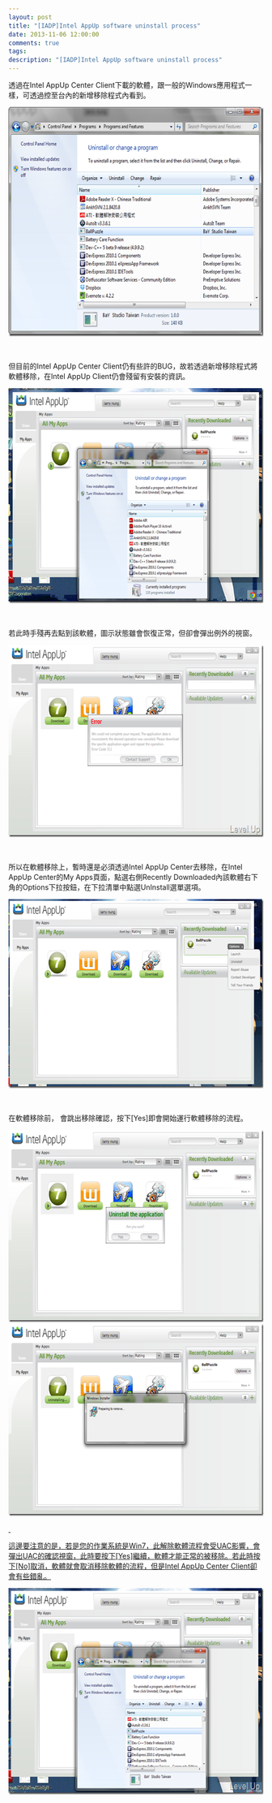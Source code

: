 ```yaml
---
layout: post
title: "[IADP]Intel AppUp software uninstall process"
date: 2013-11-06 12:00:00
comments: true
tags: 
description: "[IADP]Intel AppUp software uninstall process"
---
```

<p>
	透過在Intel AppUp Center Client下載的軟體，跟一般的Windows應用程式一樣，可透過控至台內的新增移除程式內看到。</p>
<p>
	<img alt="image" border="0" height="452" src="\images\posts\9e3276ef-1d1d-445c-9a37-c884bb379ada\image_thumb_3.png" style="border-bottom: 0px; border-left: 0px; border-top: 0px; border-right: 0px" width="644" /></p>
<p>
	 </p>
<p>
	但目前的Intel AppUp Center Client仍有些許的BUG，故若透過新增移除程式將軟體移除，在Intel AppUp Client仍會殘留有安裝的資訊。</p>
<p>
	<img alt="image" border="0" height="424" src="\images\posts\9e3276ef-1d1d-445c-9a37-c884bb379ada\image_thumb_4.png" style="border-bottom: 0px; border-left: 0px; border-top: 0px; border-right: 0px" width="644" /></p>
<p>
	 </p>
<p>
	若此時手殘再去點到該軟體，圖示狀態雖會恢復正常，但卻會彈出例外的視窗。</p>
<p>
	<img alt="image" border="0" height="379" src="\images\posts\9e3276ef-1d1d-445c-9a37-c884bb379ada\image_thumb_5.png" style="border-bottom: 0px; border-left: 0px; border-top: 0px; border-right: 0px" width="644" /></p>
<p>
	 </p>
<p>
	所以在軟體移除上，暫時還是必須透過Intel AppUp Center去移除，在Intel AppUp Center的My Apps頁面，點選右側Recently Downloaded內該軟體右下角的Options下拉按鈕，在下拉清單中點選UnInstall選單選項。</p>
<p>
	<img alt="image" border="0" height="373" src="\images\posts\9e3276ef-1d1d-445c-9a37-c884bb379ada\image_thumb.png" style="border-bottom: 0px; border-left: 0px; border-top: 0px; border-right: 0px" width="644" /></p>
<p>
	 </p>
<p>
	在軟體移除前， 會跳出移除確認，按下[Yes]即會開始運行軟體移除的流程。</p>
<p>
	<img alt="image" border="0" height="379" src="\images\posts\9e3276ef-1d1d-445c-9a37-c884bb379ada\image_thumb_1.png" style="border-bottom: 0px; border-left: 0px; border-top: 0px; border-right: 0px" width="644" /></a> <a href="http://files.dotblogs.com.tw/larrynung/1105/dae76e591c11_90C7/image_6.png"><img alt="image" border="0" height="379" src="\images\posts\9e3276ef-1d1d-445c-9a37-c884bb379ada\image_thumb_2.png" style="border-bottom: 0px; border-left: 0px; border-top: 0px; border-right: 0px" width="644" /></p>
<p>
	 </p>
<p>
	這邊要注意的是，若是您的作業系統是Win7，此解除軟體流程會受UAC影響，會彈出UAC的確認視窗，此時要按下[Yes]繼續，軟體才能正常的被移除。若此時按下[No]取消，軟體就會取消移除軟體的流程，但是Intel AppUp Center Client卻會有些錯亂。</p>
<p>
	<img alt="image" border="0" height="407" src="\images\posts\9e3276ef-1d1d-445c-9a37-c884bb379ada\image_thumb_6.png" style="border-bottom: 0px; border-left: 0px; border-top: 0px; border-right: 0px" width="644" /></p>
